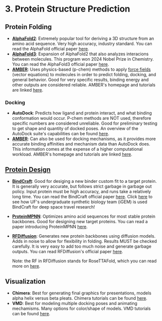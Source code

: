 # 3. Protein Structure Prediction

## Protein Folding
  - [**AlphaFold2**](https://github.com/alyssablood/Perez-Lab-Intro-Tutorials/blob/main/5.%20Protein%20Interactions.md#alphafold-competitive-binding-assays-af-cba): Extremely popular tool for deriving a 3D structure from an amino acid sequence. Very high accuracy, industry standard. You can read the AlphaFold official paper [here](https://www.nature.com/articles/s41586-021-03819-2).
  - [**AlphaFold3**](https://github.com/alyssablood/Perez-Lab-Intro-Tutorials/blob/main/5.%20Protein%20Interactions.md#alphafold-competitive-binding-assays-af-cba): Expansion of AlphaFold2 that also analyzes interacions between molecules. This program won 2024 Nobel Prize in Chemistry. You can read the AlphaFold3 official paper [here](https://www.nature.com/articles/s41586-024-07487-w).
  - [**AMBER**](https://github.com/alyssablood/Perez-Lab-Intro-Tutorials/blob/main/6.%20Protein%20Dynamics.md#beyond-static-folds-ensembles-and-motion): Uses physics-based (p-chem) methods to apply [force fields](https://en.wikipedia.org/wiki/Force_field_(chemistry)) (vector equations) to molecules in order to predict folding, docking, and general behavior. Good for very specific results, binding energy and other outputs are considered reliable. AMBER's homepage and tutorials are linked [here](https://ambermd.org/index.php).

### Docking
  - **AutoDock**: Predicts how ligand and protein interact, and what binding conformation would occur. P-chem methods are NOT used, therefore specific numbers are considered unreliable. Good for preliminary testing to get shape and quantity of docked poses. An overview of the AutoDock suite's capabilities can be found [here](https://pmc.ncbi.nlm.nih.gov/articles/PMC4868550/).
  - [**AMBER**](https://github.com/alyssablood/Perez-Lab-Intro-Tutorials/blob/main/6.%20Protein%20Dynamics.md#beyond-static-folds-ensembles-and-motion): Can also be used for docking mechanisms, as it provides more accurate binding affinities and mechanism data than AutoDock does. This information comes at the expense of a higher computational workload. AMBER's homepage and tutorials are linked [here](https://ambermd.org/index.php).

## [Protein Design](https://github.com/alyssablood/Perez-Lab-Intro-Tutorials/blob/main/4.%20Protein%20Design.md#4-protein-design)
  - [**BindCraft**](https://github.com/alyssablood/Perez-Lab-Intro-Tutorials/blob/main/4.%20Protein%20Design.md#bindcraft-and-other-emerging-methods): Good for desiging a new binder custom fit to a target protein. It is generally very accurate, but follows strict garbage in garbage out policy. Input protein must be high accuracy, and runs take a relatively long time. You can read the BindCraft official paper [here](https://www.nature.com/articles/s41586-025-09429-6). Click [here](https://github.com/alyssablood/Perez-Lab-Intro-Tutorials/blob/main/8.%20Community%20Challenges%3A%20unbiased%20assessment%20of%20methods.md#igem-projects-on-campus) to see how UF's undergraduate synthetic biology team (iGEM) is used BindCraft for deep space travel research!
  - [**ProteinMPNN**](https://github.com/alyssablood/Perez-Lab-Intro-Tutorials/blob/main/4.%20Protein%20Design.md#rfdiffusion-and-proteinmpnn): Optimizes amino acid sequences for most stable protein backbones. Good for designing new target proteins. You can read a paper introducing ProteinMPNN [here](https://www.science.org/doi/10.1126/science.add2187).
  - [**RFDiffusion**](https://github.com/alyssablood/Perez-Lab-Intro-Tutorials/blob/main/4.%20Protein%20Design.md#rfdiffusion-and-proteinmpnn): Generates new protein backbones using diffusion models. Adds in noise to allow for flexibility in folding. Results MUST be checked carefully. It is very easy to add too much noise and generate garbage outputs. You can read RFDiffusion's official paper [here](https://www.nature.com/articles/s41586-023-06415-8).

    Note: the RF in RFDiffusion stands for RoseTTAFold, which you can read more on [here](https://www.science.org/doi/10.1126/science.abj8754).



## Visualization
  - **Chimera**: Best for generating final graphics for presentations, models alpha helix versus beta pleats. Chimera tutorials can be found [here](https://www.cgl.ucsf.edu/chimera/tutorials.html).
  - **VMD**: Best for modeling multiple docking poses and animating mechamisms. Many options for color/shape of models. VMD tutorials can be found [here](https://www.ks.uiuc.edu/Training/Tutorials/vmd/tutorial-html/).
